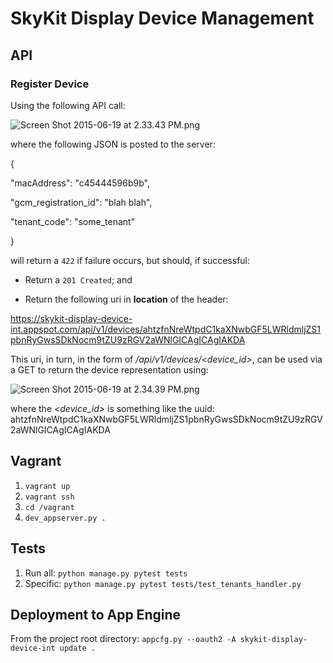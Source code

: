 # SkyKit Display Device Management #

## API ##

### Register Device ###

Using the following API call:

![Screen Shot 2015-06-19 at 2.33.43 PM.png](https://bitbucket.org/repo/L8AoyM/images/1866246453-Screen%20Shot%202015-06-19%20at%202.33.43%20PM.png)

where the following JSON is posted to the server:

{

"macAddress": "c45444596b9b",

"gcm_registration_id": "blah blah",

"tenant_code": "some_tenant"

}

will return a `422` if failure occurs, but should, if successful:

* Return a `201 Created`; and

* Return the following uri in **location** of the header: 

https://skykit-display-device-int.appspot.com/api/v1/devices/ahtzfnNreWtpdC1kaXNwbGF5LWRldmljZS1pbnRyGwsSDkNocm9tZU9zRGV2aWNlGICAgICAgIAKDA

This uri, in turn, in the form of */api/v1/devices/<device_id>*, can be used via a GET to return the device representation using:

![Screen Shot 2015-06-19 at 2.34.39 PM.png](https://bitbucket.org/repo/L8AoyM/images/255446442-Screen%20Shot%202015-06-19%20at%202.34.39%20PM.png)

where the *<device_id>* is something like the uuid: ahtzfnNreWtpdC1kaXNwbGF5LWRldmljZS1pbnRyGwsSDkNocm9tZU9zRGV2aWNlGICAgICAgIAKDA

## Vagrant ##
1. `vagrant up`
1. `vagrant ssh`
1. `cd /vagrant`
1. `dev_appserver.py .` 

## Tests ##
1. Run all:  `python manage.py pytest tests`
1. Specific: `python manage.py pytest tests/test_tenants_handler.py`


## Deployment to App Engine ##

From the project root directory: `appcfg.py --oauth2 -A skykit-display-device-int update .`